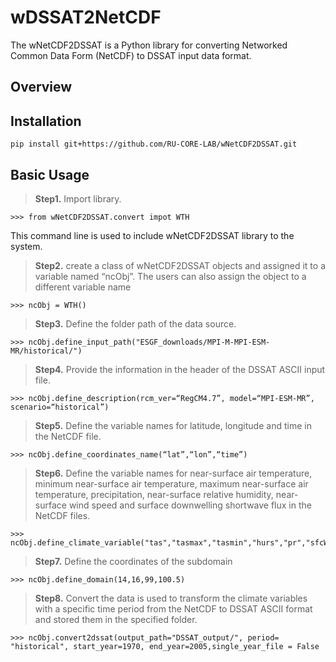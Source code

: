 
# wDSSAT2NetCDF
The wNetCDF2DSSAT is a Python library for converting Networked Common Data Form (NetCDF) to DSSAT input data format.

## Overview



## Installation
```
pip install git+https://github.com/RU-CORE-LAB/wNetCDF2DSSAT.git
```


## Basic Usage

> **Step1.** Import library.
```
>>> from wNetCDF2DSSAT.convert impot WTH
```
This command line is used to include wNetCDF2DSSAT library to the system. 
> **Step2.** create a class of wNetCDF2DSSAT objects and assigned it to a variable named “ncObj”. The users can also assign the object to a different variable name
```
>>> ncObj = WTH()
``` 
> **Step3.** Define the folder path of the data source.
```
>>> ncObj.define_input_path("ESGF_downloads/MPI-M-MPI-ESM-MR/historical/")
```
> **Step4.** Provide the information in the header of the DSSAT ASCII input file.
```
>>> ncObj.define_description(rcm_ver=“RegCM4.7”, model=“MPI-ESM-MR”, scenario=“historical”)
```
> **Step5.** Define the variable names for latitude, longitude and time in the NetCDF file.
```
>>> ncObj.define_coordinates_name(“lat”,“lon”,“time”)
```
> **Step6.** Define the variable names for near-surface air temperature, minimum near-surface air temperature, maximum near-surface air temperature, precipitation, near-surface relative humidity, near-surface wind speed and surface downwelling shortwave flux in the NetCDF files. 
```
>>> ncObj.define_climate_variable("tas","tasmax","tasmin","hurs","pr","sfcWind","rsds")
```
> **Step7.** Define the coordinates of the subdomain
```
>>> ncObj.define_domain(14,16,99,100.5)
```

> **Step8.** Convert the data is used to transform the climate variables with a specific time period from the NetCDF to DSSAT ASCII format and stored them in the specified folder.
```
>>> ncObj.convert2dssat(output_path="DSSAT_output/", period= "historical", start_year=1970, end_year=2005,single_year_file = False
```

